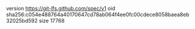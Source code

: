 version https://git-lfs.github.com/spec/v1
oid sha256:c054e488764a40170647cd78ab064f4ee0fc00cdece8058baea8eb32025bd592
size 17768
